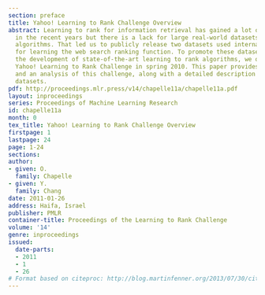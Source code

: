 ```yaml
---
section: preface
title: Yahoo! Learning to Rank Challenge Overview
abstract: Learning to rank for information retrieval has gained a lot of interest
  in the recent years but there is a lack for large real-world datasets to benchmark
  algorithms. That led us to publicly release two datasets used internally at Yahoo!
  for learning the web search ranking function. To promote these datasets and foster
  the development of state-of-the-art learning to rank algorithms, we organized the
  Yahoo! Learning to Rank Challenge in spring 2010. This paper provides an overview
  and an analysis of this challenge, along with a detailed description of the released
  datasets.
pdf: http://proceedings.mlr.press/v14/chapelle11a/chapelle11a.pdf
layout: inproceedings
series: Proceedings of Machine Learning Research
id: chapelle11a
month: 0
tex_title: Yahoo! Learning to Rank Challenge Overview
firstpage: 1
lastpage: 24
page: 1-24
sections: 
author:
- given: O.
  family: Chapelle
- given: Y.
  family: Chang
date: 2011-01-26
address: Haifa, Israel
publisher: PMLR
container-title: Proceedings of the Learning to Rank Challenge
volume: '14'
genre: inproceedings
issued:
  date-parts:
  - 2011
  - 1
  - 26
# Format based on citeproc: http://blog.martinfenner.org/2013/07/30/citeproc-yaml-for-bibliographies/
---
```

